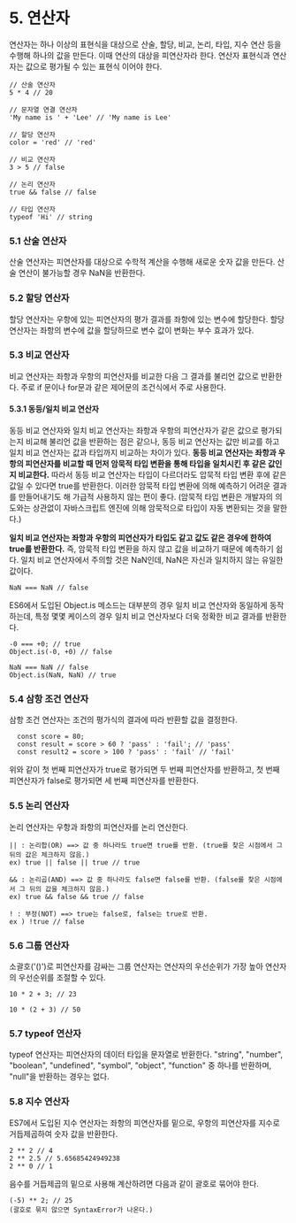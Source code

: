 # 5. 연산자
연산자는 하나 이상의 표현식을 대상으로 산술, 할당, 비교, 논리, 타입, 지수 연산 등을 수행해 하나의 값을 만든다. 이때 연산의 대상을 피연산자라 한다. 연산자 표현식과 연산자는 값으로 평가될 수 있는 표현식 이어야 한다.
```
// 산술 연산자
5 * 4 // 20

// 문자열 연결 연산자
'My name is ' + 'Lee' // 'My name is Lee'

// 할당 연산자
color = 'red' // 'red'

// 비교 연산자
3 > 5 // false

// 논리 연산자
true && false // false

// 타입 연산자
typeof 'Hi' // string
```


### 5.1 산술 연산자
산술 연산자는 피연산자를 대상으로 수학적 계산을 수행해 새로운 숫자 값을 만든다. 산술 연산이 불가능할 경우 NaN을 반환한다.


### 5.2 할당 연산자
할당 연산자는 우항에 있는 피연산자의 평가 결과를 좌항에 있는 변수에 할당한다. 할당 연산자는 좌항의 변수에 값을 할당하므로 변수 값이 변화는 부수 효과가 있다.


### 5.3 비교 연산자
비교 연산자는 좌항과 우항의 피연산자를 비교한 다음 그 결과를 불리언 값으로 반환한다. 주로 if 문이나 for문과 같은 제어문의 조건식에서 주로 사용한다.

#### 5.3.1 동등/일치 비교 연산자
동등 비교 연산자와 일치 비교 연산자는 좌항과 우항의 피연산자가 같은 값으로 평가되는지 비교해 불리언 값을 반환하는 점은 같으나, 동등 비교 연산자는 값만 비교를 하고 일치 비교 연산자는 값과 타입까지 비교하는 차이가 있다.
**동등 비교 연산자는 좌항과 우항의 피연산자를 비교할 때 먼저 암묵적 타입 변환을 통해 타입을 일치시킨 후 같은 값인지 비교한다.** 따라서 동등 비교 연산자는 타입이 다르더라도 압묵적 타입 변환 후에 같은 값일 수 있다면 true를 반환한다.
이러한 암묵적 타입 변환에 의해 예측하기 어려운 결과를 만들어내기도 해 가급적 사용하지 않는 편이 좋다.
(암묵적 타입 변환은 개발자의 의도와는 상관없이 자바스크립트 엔진에 의해 암묵적으로 타입이 자동 변환되는 것을 말한다.)

**일치 비교 연산자는 좌항과 우항의 피연산자가 타입도 같고 값도 같은 경우에 한하여 true를 반환한다.** 즉, 암묵적 타입 변환을 하지 않고 값을 비교하기 때문에 예측하기 쉽다.
일치 비교 연산자에서 주의할 것은 NaN인데, NaN은 자신과 일치하지 않는 유일한 값이다.
```
NaN === NaN // false
```
ES6에서 도입된 Object.is 메소드는 대부분의 경우 일치 비교 연산자와 동일하게 동작하는데, 특정 몇몇 케이스의 경우 일치 비교 연산자보다 더욱 정확한 비교 결과를 반환한다.
```
-0 === +0; // true
Object.is(-0, +0) // false

NaN === NaN // false
Object.is(NaN, NaN) // true
```


### 5.4 삼항 조건 연산자
삼항 조건 연산자는 조건의 평가식의 결과에 따라 반환할 값을 결정한다.
```
  const score = 80;
  const result = score > 60 ? 'pass' : 'fail'; // 'pass'
  const result2 = score > 100 ? 'pass' : 'fail' // 'fail'
```
위와 같이 첫 번째 피연산자가 true로 평가되면 두 번째 피연산자를 반환하고, 첫 번째 피연산자가 false로 평가되면 세 번째 피연산자를 반환한다.


### 5.5 논리 연산자
논리 연산자는 우항과 좌항의 피연산자를 논리 연산한다.
```
|| : 논리합(OR) ==> 값 중 하나라도 true면 true를 반환. (true를 찾은 시점에서 그 뒤의 값은 체크하지 않음.)
ex) true || false || true // true

&& : 논리곱(AND) ==> 값 중 하나라도 false면 false를 반환. (false를 찾은 시점에서 그 뒤의 값을 체크하지 않음.)
ex) true && false && true // false

! : 부정(NOT) ==> true는 false로, false는 true로 반환.
ex ) !true // false
```


### 5.6 그룹 연산자
소괄호('()')로 피연산자를 감싸는 그룹 연산자는 연산자의 우선순위가 가장 높아 연산자의 우선순위를 조절할 수 있다.
```
10 * 2 + 3; // 23

10 * (2 + 3) // 50
```


### 5.7 typeof 연산자
typeof 연산자는 피연산자의 데이터 타입을 문자열로 반환한다. "string", "number", "boolean", "undefined", "symbol", "object", "function" 중 하나를 반환하며, "null"을 반환하는 경우는 없다.


### 5.8 지수 연산자
ES7에서 도입된 지수 연산자는 좌항의 피연산자를 밑으로, 우항의 피연산자를 지수로 거듭제곱하여 숫자 값을 반환한다.
```
2 ** 2 // 4
2 ** 2.5 // 5.65685424949238
2 ** 0 // 1
```

음수를 거듭제곱의 밑으로 사용해 계산하려면 다음과 같이 괄호로 묶어야 한다.
```
(-5) ** 2; // 25
(괄호로 묶지 않으면 SyntaxError가 나온다.)
```